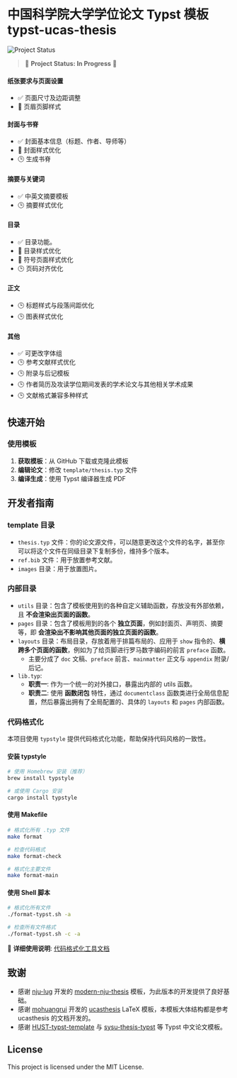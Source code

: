 # 中国科学院大学学位论文 Typst 模板 typst-ucas-thesis

![Project Status](https://img.shields.io/badge/Status-In%20Progress-yellow)

> 🚧 **Project Status: In Progress** 🚧

#### 纸张要求与页面设置

- ✅ 页面尺寸及边距调整
- 🔄 页眉页脚样式

#### 封面与书脊

- ✅ 封面基本信息（标题、作者、导师等）
- 🔄 封面样式优化
- 🕒 生成书脊

#### 摘要与关键词

- ✅ 中英文摘要模板
- 🕒 摘要样式优化

#### 目录

- ✅ 目录功能。
- 🔄 目录样式优化
- 🔄 符号页面样式优化
- 🕒 页码对齐优化

#### 正文

- 🕒 标题样式与段落间距优化
- 🕒 图表样式优化

#### 其他

- ✅ 可更改字体组
- 🕒 参考文献样式优化
- 🕒 附录与后记模板
- 🕒 作者简历及攻读学位期间发表的学术论文与其他相关学术成果
- 🕒 文献格式兼容多种样式

## 快速开始

### 使用模板

1. **获取模板**：从 GitHub 下载或克隆此模板
2. **编辑论文**：修改 `template/thesis.typ` 文件
3. **编译生成**：使用 Typst 编译器生成 PDF

## 开发者指南

### template 目录

- `thesis.typ` 文件：你的论文源文件，可以随意更改这个文件的名字，甚至你可以将这个文件在同级目录下复制多份，维持多个版本。
- `ref.bib` 文件：用于放置参考文献。
- `images` 目录：用于放置图片。

### 内部目录

- `utils` 目录：包含了模板使用到的各种自定义辅助函数，存放没有外部依赖，且 **不会渲染出页面的函数**。
- `pages` 目录：包含了模板用到的各个 **独立页面**，例如封面页、声明页、摘要等，即 **会渲染出不影响其他页面的独立页面的函数**。
- `layouts` 目录：布局目录，存放着用于排篇布局的、应用于 `show` 指令的、**横跨多个页面的函数**，例如为了给页脚进行罗马数字编码的前言 `preface` 函数。
  - 主要分成了 `doc` 文稿、`preface` 前言、`mainmatter` 正文与 `appendix` 附录/后记。
- `lib.typ`:
  - **职责一**: 作为一个统一的对外接口，暴露出内部的 utils 函数。
  - **职责二**: 使用 **函数闭包** 特性，通过 `documentclass` 函数类进行全局信息配置，然后暴露出拥有了全局配置的、具体的 `layouts` 和 `pages` 内部函数。

### 代码格式化

本项目使用 `typstyle` 提供代码格式化功能，帮助保持代码风格的一致性。

#### 安装 typstyle

```bash
# 使用 Homebrew 安装（推荐）
brew install typstyle

# 或使用 Cargo 安装
cargo install typstyle
```

#### 使用 Makefile

```bash
# 格式化所有 .typ 文件
make format

# 检查代码格式
make format-check

# 格式化主要文件
make format-main
```

#### 使用 Shell 脚本

```bash
# 格式化所有文件
./format-typst.sh -a

# 检查所有文件格式
./format-typst.sh -c -a
```

📖 **详细使用说明**: [代码格式化工具文档](docs/FORMAT.md)

## 致谢

- 感谢 [nju-lug](https://github.com/nju-lug) 开发的 [modern-nju-thesis](https://github.com/nju-lug/modern-nju-thesis) 模板，为此版本的开发提供了良好基础。
- 感谢 [mohuangrui](https://github.com/mohuangrui) 开发的 [ucasthesis](https://github.com/mohuangrui/ucasthesis) LaTeX 模板，本模板大体结构都是参考 ucasthesis 的文档开发的。
- 感谢 [HUST-typst-template](https://github.com/werifu/HUST-typst-template) 与 [sysu-thesis-typst](https://github.com/howardlau1999/sysu-thesis-typst) 等 Typst 中文论文模板。

## License

This project is licensed under the MIT License.
